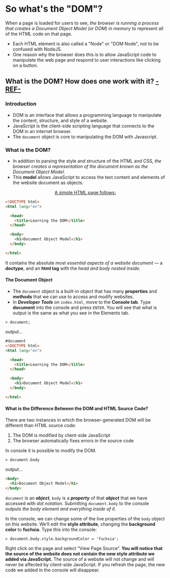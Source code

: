 # So what's the "DOM"?

When a page is loaded for users to see, *the browser is running a process that creates a Document Object Model (or DOM) in memory* to represent all of the HTML code on that page.
  * Each HTML element is also called a "Node" or "DOM Node", not to be confused with NodeJS.
  * One reason why the browser does this is to allow JavaScript code to manipulate the web page and respond to user interactions like clicking on a button.

## What is the DOM? How does one work with it? [-REF-](https://www.digitalocean.com/community/tutorials/introduction-to-the-dom)

### Introduction
* DOM is an interface that allows a programming language to manipulate the content, structure, and style of a website.
* JavaScript is the client-side scripting language that connects to the DOM in an internet browser.
* The ```document``` object is core to manipulating the DOM with Javascript.

### What is the DOM?
* In addition to parsing the style and structure of the HTML and CSS, *the browser creates a representation of the document known as the Document Object Model.*
* This **model** allows JavaScript to access the text content and elements of the website document as objects.
<center><u>A simple HTML page follows:</u></center>


```html
<!DOCTYPE html>
<html lang="en">

  <head>
    <title>Learning the DOM</title>
  </head>

  <body>
    <h1>Document Object Model</h1>
  </body>

</html>
```

It contains the absolute *most essential aspects of a website document* — a **doctype**, and an **html tag** with the *head and body nested inside*.

#### The Document Object
* The ```document``` object is a built-in object that has many **properties** and **methods** that we can use to access and modify websites.
* In ***Developer Tools*** on ```index.html```, move to the **Console tab**. Type **document** into the console and press ```ENTER```. You will see that what is output is the same as what you see in the Elements tab.
```console
> document;
```
output...
```html
#document
<!DOCTYPE html>
<html lang="en">

  <head>
    <title>Learning the DOM</title>
  </head>

  <body>
    <h1>Document Object Model</h1>
  </body>

</html>
```

#### What is the Difference Between the **DOM** and **HTML Source Code**?
There are two instances in which the browser-generated DOM will be different than HTML source code:

1. The DOM is modified by client-side JavaScript
2. The browser automatically fixes errors in the source code

In console it is possible to modify the DOM.
```console
> document.body
```
output...
```html
<body>
  <h1>Document Object Model</h1>
</body>
```

```document``` is an ***object***, ```body``` is a ***property*** of that ***object*** that we have accessed with *dot notation*. Submitting ```document.body``` to the console outputs *the body element and everything inside of it.*

In the console, we can change some of the live properties of the ```body``` object on this website. We’ll edit the **style attribute**, changing the **background color** to **fuchsia**. Type this into the console:
```console
> document.body.style.backgroundColor = 'fuchsia';
```

Right click on the page and select “View Page Source”. **You will notice that the source of the website does not contain the new style attribute we added via JavaScript.** The source of a website will not change and will never be affected by client-side JavaScript. If you refresh the page, the new code we added in the console will disappear.